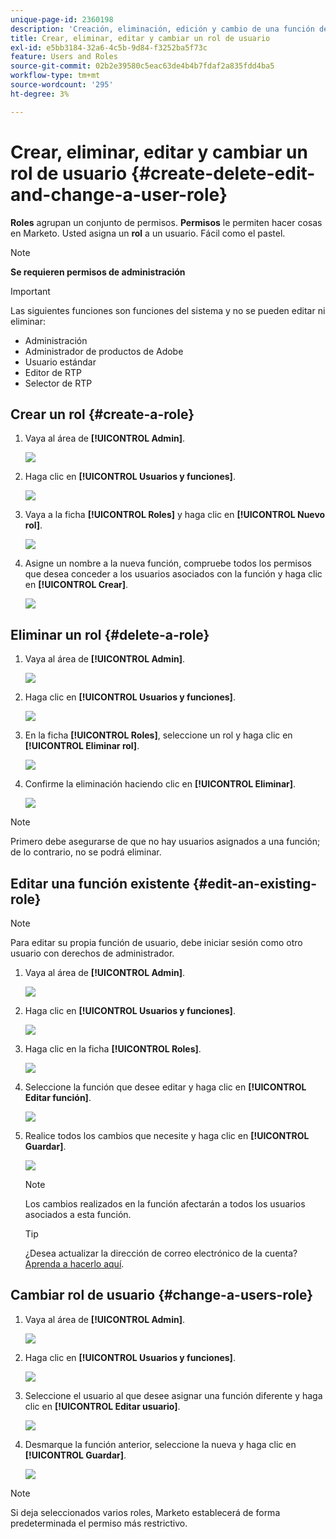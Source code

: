```yaml
---
unique-page-id: 2360198
description: 'Creación, eliminación, edición y cambio de una función de usuario: documentos de Marketo, documentación del producto'
title: Crear, eliminar, editar y cambiar un rol de usuario
exl-id: e5bb3184-32a6-4c5b-9d84-f3252ba5f73c
feature: Users and Roles
source-git-commit: 02b2e39580c5eac63de4b4b7fdaf2a835fdd4ba5
workflow-type: tm+mt
source-wordcount: '295'
ht-degree: 3%

---
```


# Crear, eliminar, editar y cambiar un rol de usuario {#create-delete-edit-and-change-a-user-role}

**Roles** agrupan un conjunto de permisos. **Permisos** le permiten hacer cosas en Marketo. Usted asigna un **rol** a un usuario. Fácil como el pastel.

>[!NOTE]
>
>**Se requieren permisos de administración**

>[!IMPORTANT]
>
>Las siguientes funciones son funciones del sistema y no se pueden editar ni eliminar:
>
>* Administración
>* Administrador de productos de Adobe
>* Usuario estándar
>* Editor de RTP
>* Selector de RTP

## Crear un rol {#create-a-role}

1. Vaya al área de **[!UICONTROL Admin]**.

   ![](assets/create-delete-edit-and-change-a-user-role-1.png)

1. Haga clic en **[!UICONTROL Usuarios y funciones]**.

   ![](assets/create-delete-edit-and-change-a-user-role-2.png)

1. Vaya a la ficha **[!UICONTROL Roles]** y haga clic en **[!UICONTROL Nuevo rol]**.

   ![](assets/create-delete-edit-and-change-a-user-role-3.png)

1. Asigne un nombre a la nueva función, compruebe todos los permisos que desea conceder a los usuarios asociados con la función y haga clic en **[!UICONTROL Crear]**.

   ![](assets/create-delete-edit-and-change-a-user-role-4.png)

## Eliminar un rol {#delete-a-role}

1. Vaya al área de **[!UICONTROL Admin]**.

   ![](assets/create-delete-edit-and-change-a-user-role-5.png)

1. Haga clic en **[!UICONTROL Usuarios y funciones]**.

   ![](assets/create-delete-edit-and-change-a-user-role-6.png)

1. En la ficha **[!UICONTROL Roles]**, seleccione un rol y haga clic en **[!UICONTROL Eliminar rol]**.

   ![](assets/create-delete-edit-and-change-a-user-role-7.png)

1. Confirme la eliminación haciendo clic en **[!UICONTROL Eliminar]**.

   ![](assets/create-delete-edit-and-change-a-user-role-8.png)

>[!NOTE]
>
>Primero debe asegurarse de que no hay usuarios asignados a una función; de lo contrario, no se podrá eliminar.

## Editar una función existente {#edit-an-existing-role}

>[!NOTE]
>
>Para editar su propia función de usuario, debe iniciar sesión como otro usuario con derechos de administrador.

1. Vaya al área de **[!UICONTROL Admin]**.

   ![](assets/create-delete-edit-and-change-a-user-role-9.png)

1. Haga clic en **[!UICONTROL Usuarios y funciones]**.

   ![](assets/create-delete-edit-and-change-a-user-role-10.png)

1. Haga clic en la ficha **[!UICONTROL Roles]**.

   ![](assets/create-delete-edit-and-change-a-user-role-11.png)

1. Seleccione la función que desee editar y haga clic en **[!UICONTROL Editar función]**.

   ![](assets/create-delete-edit-and-change-a-user-role-12.png)

1. Realice todos los cambios que necesite y haga clic en **[!UICONTROL Guardar]**.

   ![](assets/create-delete-edit-and-change-a-user-role-13.png)

   >[!NOTE]
   >
   >Los cambios realizados en la función afectarán a todos los usuarios asociados a esta función.

   >[!TIP]
   >
   >¿Desea actualizar la dirección de correo electrónico de la cuenta? [Aprenda a hacerlo aquí](/help/marketo/product-docs/administration/settings/edit-account-settings.md).

## Cambiar rol de usuario {#change-a-users-role}

1. Vaya al área de **[!UICONTROL Admin]**.

   ![](assets/create-delete-edit-and-change-a-user-role-14.png)

1. Haga clic en **[!UICONTROL Usuarios y funciones]**.

   ![](assets/create-delete-edit-and-change-a-user-role-15.png)

1. Seleccione el usuario al que desee asignar una función diferente y haga clic en **[!UICONTROL Editar usuario]**.

   ![](assets/create-delete-edit-and-change-a-user-role-16.png)

1. Desmarque la función anterior, seleccione la nueva y haga clic en **[!UICONTROL Guardar]**.

   ![](assets/create-delete-edit-and-change-a-user-role-17.png)

>[!NOTE]
>
>Si deja seleccionados varios roles, Marketo establecerá de forma predeterminada el permiso más restrictivo.
